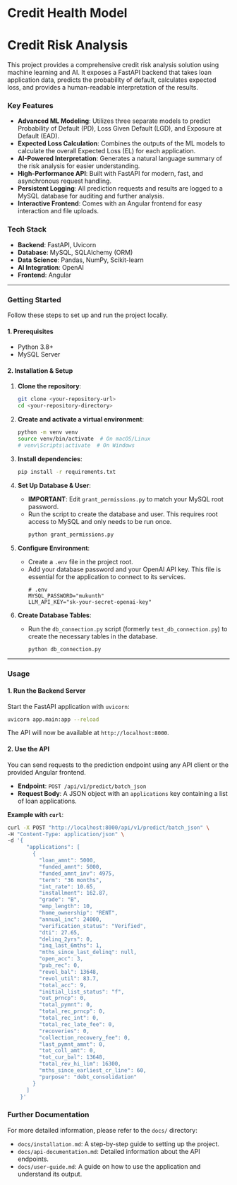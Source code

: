 # Credit Health Model

# Credit Risk Analysis

This project provides a comprehensive credit risk analysis solution using machine learning and AI. It exposes a FastAPI backend that takes loan application data, predicts the probability of default, calculates expected loss, and provides a human-readable interpretation of the results.

### Key Features

* **Advanced ML Modeling**: Utilizes three separate models to predict Probability of Default (PD), Loss Given Default (LGD), and Exposure at Default (EAD).
* **Expected Loss Calculation**: Combines the outputs of the ML models to calculate the overall Expected Loss (EL) for each application.
* **AI-Powered Interpretation**: Generates a natural language summary of the risk analysis for easier understanding.
* **High-Performance API**: Built with FastAPI for modern, fast, and asynchronous request handling.
* **Persistent Logging**: All prediction requests and results are logged to a MySQL database for auditing and further analysis.
* **Interactive Frontend**: Comes with an Angular frontend for easy interaction and file uploads.

### Tech Stack

* **Backend**: FastAPI, Uvicorn
* **Database**: MySQL, SQLAlchemy (ORM)
* **Data Science**: Pandas, NumPy, Scikit-learn
* **AI Integration**: OpenAI
* **Frontend**: Angular

---

### Getting Started

Follow these steps to set up and run the project locally.

#### **1. Prerequisites**

* Python 3.8+
* MySQL Server

#### **2. Installation & Setup**

1.  **Clone the repository**:
    ```bash
    git clone <your-repository-url>
    cd <your-repository-directory>
    ```

2.  **Create and activate a virtual environment**:
    ```bash
    python -m venv venv
    source venv/bin/activate  # On macOS/Linux
    # venv\Scripts\activate  # On Windows
    ```

3.  **Install dependencies**:
    ```bash
    pip install -r requirements.txt
    ```

4.  **Set Up Database & User**:
    * **IMPORTANT**: Edit `grant_permissions.py` to match your MySQL root password.
    * Run the script to create the database and user. This requires root access to MySQL and only needs to be run once.
        ```bash
        python grant_permissions.py
        ```

5.  **Configure Environment**:
    * Create a `.env` file in the project root.
    * Add your database password and your OpenAI API key. This file is essential for the application to connect to its services.
        ```env
        # .env
        MYSQL_PASSWORD="mukunth"
        LLM_API_KEY="sk-your-secret-openai-key"
        ```

6.  **Create Database Tables**:
    * Run the `db_connection.py` script (formerly `test_db_connection.py`) to create the necessary tables in the database.
        ```bash
        python db_connection.py
        ```

---

### Usage

#### **1. Run the Backend Server**

Start the FastAPI application with `uvicorn`:

```bash
uvicorn app.main:app --reload
```

The API will now be available at `http://localhost:8000`.

#### **2. Use the API**

You can send requests to the prediction endpoint using any API client or the provided Angular frontend.

* **Endpoint**: `POST /api/v1/predict/batch_json`
* **Request Body**: A JSON object with an `applications` key containing a list of loan applications.

**Example with `curl`**:

```bash
curl -X POST "http://localhost:8000/api/v1/predict/batch_json" \
-H "Content-Type: application/json" \
-d '{
      "applications": [
        {
          "loan_amnt": 5000,
          "funded_amnt": 5000,
          "funded_amnt_inv": 4975,
          "term": "36 months",
          "int_rate": 10.65,
          "installment": 162.87,
          "grade": "B",
          "emp_length": 10,
          "home_ownership": "RENT",
          "annual_inc": 24000,
          "verification_status": "Verified",
          "dti": 27.65,
          "delinq_2yrs": 0,
          "inq_last_6mths": 1,
          "mths_since_last_delinq": null,
          "open_acc": 3,
          "pub_rec": 0,
          "revol_bal": 13648,
          "revol_util": 83.7,
          "total_acc": 9,
          "initial_list_status": "f",
          "out_prncp": 0,
          "total_pymnt": 0,
          "total_rec_prncp": 0,
          "total_rec_int": 0,
          "total_rec_late_fee": 0,
          "recoveries": 0,
          "collection_recovery_fee": 0,
          "last_pymnt_amnt": 0,
          "tot_coll_amt": 0,
          "tot_cur_bal": 13648,
          "total_rev_hi_lim": 16300,
          "mths_since_earliest_cr_line": 60,
          "purpose": "debt_consolidation"
        }
      ]
    }'
```

### Further Documentation

For more detailed information, please refer to the `docs/` directory:
* `docs/installation.md`: A step-by-step guide to setting up the project.
* `docs/api-documentation.md`: Detailed information about the API endpoints.
* `docs/user-guide.md`: A guide on how to use the application and understand its output.
